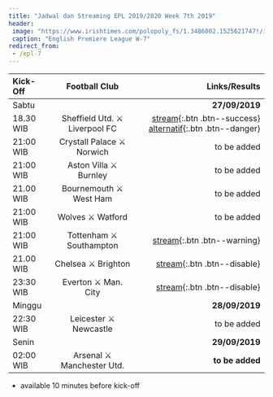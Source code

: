 ```yaml
---
title: "Jadwal dan Streaming EPL 2019/2020 Week 7th 2019"
header:
 image: "https://www.irishtimes.com/polopoly_fs/1.3486002.1525621747!/image/image.jpg_gen/derivatives/landscape_620/image.jpg"
 caption: "English Premiere League W-7"
redirect_from:
 - /epl-7
---
```


|Kick-Off|Football Club|Links/Results|
|:---|:---:|---:|
|Sabtu||**27/09/2019**|
|18.30 WIB|Sheffield Utd. ⚔️ Liverpool FC|[stream](/sheff-liver){:.btn .btn--success} [alternatif](https://catetan.istimiwir.host/liverpool){:.btn .btn--danger} |
|21:00 WIB|Crystall Palace ⚔️ Norwich|to be added|
|21:00 WIB|Aston Villa ⚔️ Burnley|to be added|
|21.00 WIB|Bournemouth ⚔️ West Ham|to be added|
|21:00 WIB|Wolves ⚔️ Watford|to be added|
|21:00 WIB|Tottenham ⚔️ Southampton|[stream](#tott-south){:.btn .btn--warning}|
|21.00 WIB|Chelsea ⚔️ Brighton|[stream](#chels-bright){:.btn .btn--disable}|
|23:30 WIB|Everton ⚔️ Man. City|[stream](#evert-city){:.btn .btn--disable}|
|Minggu||**28/09/2019**|
|22:30 WIB|Leicester ⚔️ Newcastle|to be added|
|Senin||**29/09/2019**|
|02:00 WIB|Arsenal ⚔️ Manchester Utd.|**to be added**|

* available 10 minutes before kick-off
